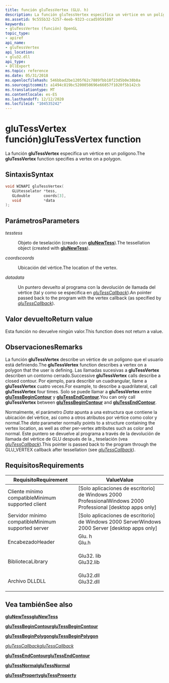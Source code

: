 ```yaml
---
title: función gluTessVertex (GLU. h)
description: La función gluTessVertex especifica un vértice en un polígono.
ms.assetid: 9c555b32-5257-4eeb-9323-ccad59591097
keywords:
- gluTessVertex (función) OpenGL
topic_type:
- apiref
api_name:
- gluTessVertex
api_location:
- glu32.dll
api_type:
- DllExport
ms.topic: reference
ms.date: 05/31/2018
ms.openlocfilehash: 546bbad2be1205f62c7889fbb18f23d5b0e38b8a
ms.sourcegitcommit: a1494c819bc5200050696e66057f1020f5b142cb
ms.translationtype: MT
ms.contentlocale: es-ES
ms.lasthandoff: 12/12/2020
ms.locfileid: "104535242"
---
```

# <a name="glutessvertex-function"></a><span data-ttu-id="5217a-104">gluTessVertex función)</span><span class="sxs-lookup"><span data-stu-id="5217a-104">gluTessVertex function</span></span>

<span data-ttu-id="5217a-105">La función **gluTessVertex** especifica un vértice en un polígono.</span><span class="sxs-lookup"><span data-stu-id="5217a-105">The **gluTessVertex** function specifies a vertex on a polygon.</span></span>

## <a name="syntax"></a><span data-ttu-id="5217a-106">Sintaxis</span><span class="sxs-lookup"><span data-stu-id="5217a-106">Syntax</span></span>


```C++
void WINAPI gluTessVertex(
   GLUtesselator *tess,
   GLdouble      coords[3],
   void          *data
);
```



## <a name="parameters"></a><span data-ttu-id="5217a-107">Parámetros</span><span class="sxs-lookup"><span data-stu-id="5217a-107">Parameters</span></span>

<dl> <dt>

<span data-ttu-id="5217a-108">*tess*</span><span class="sxs-lookup"><span data-stu-id="5217a-108">*tess*</span></span> 
</dt> <dd>

<span data-ttu-id="5217a-109">Objeto de teselación (creado con [**gluNewTess**](glunewtess.md)).</span><span class="sxs-lookup"><span data-stu-id="5217a-109">The tessellation object (created with [**gluNewTess**](glunewtess.md)).</span></span>

</dd> <dt>

<span data-ttu-id="5217a-110">*coords*</span><span class="sxs-lookup"><span data-stu-id="5217a-110">*coords*</span></span> 
</dt> <dd>

<span data-ttu-id="5217a-111">Ubicación del vértice.</span><span class="sxs-lookup"><span data-stu-id="5217a-111">The location of the vertex.</span></span>

</dd> <dt>

<span data-ttu-id="5217a-112">*data*</span><span class="sxs-lookup"><span data-stu-id="5217a-112">*data*</span></span> 
</dt> <dd>

<span data-ttu-id="5217a-113">Un puntero devuelto al programa con la devolución de llamada del vértice (tal y como se especifica en [*gluTessCallback*](glutess.md)).</span><span class="sxs-lookup"><span data-stu-id="5217a-113">An pointer passed back to the program with the vertex callback (as specified by [*gluTessCallback*](glutess.md)).</span></span>

</dd> </dl>

## <a name="return-value"></a><span data-ttu-id="5217a-114">Valor devuelto</span><span class="sxs-lookup"><span data-stu-id="5217a-114">Return value</span></span>

<span data-ttu-id="5217a-115">Esta función no devuelve ningún valor.</span><span class="sxs-lookup"><span data-stu-id="5217a-115">This function does not return a value.</span></span>

## <a name="remarks"></a><span data-ttu-id="5217a-116">Observaciones</span><span class="sxs-lookup"><span data-stu-id="5217a-116">Remarks</span></span>

<span data-ttu-id="5217a-117">La función **gluTessVertex** describe un vértice de un polígono que el usuario está definiendo.</span><span class="sxs-lookup"><span data-stu-id="5217a-117">The **gluTessVertex** function describes a vertex on a polygon that the user is defining.</span></span> <span data-ttu-id="5217a-118">Las llamadas sucesivas a **gluTessVertex** describen un contorno cerrado.</span><span class="sxs-lookup"><span data-stu-id="5217a-118">Successive **gluTessVertex** calls describe a closed contour.</span></span> <span data-ttu-id="5217a-119">Por ejemplo, para describir un cuadrangular, llame a **gluTessVertex** cuatro veces.</span><span class="sxs-lookup"><span data-stu-id="5217a-119">For example, to describe a quadrilateral, call **gluTessVertex** four times.</span></span> <span data-ttu-id="5217a-120">Solo se puede llamar a **gluTessVertex** entre [**gluTessBeginContour**](glutessbegincontour.md) y [**gluTessEndContour**](glutessendcontour.md).</span><span class="sxs-lookup"><span data-stu-id="5217a-120">You can only call **gluTessVertex** between [**gluTessBeginContour**](glutessbegincontour.md) and [**gluTessEndContour**](glutessendcontour.md).</span></span>

<span data-ttu-id="5217a-121">Normalmente, el parámetro *Data* apunta a una estructura que contiene la ubicación del vértice, así como a otros atributos por vértice como color y normal.</span><span class="sxs-lookup"><span data-stu-id="5217a-121">The *data* parameter normally points to a structure containing the vertex location, as well as other per-vertex attributes such as color and normal.</span></span> <span data-ttu-id="5217a-122">Este puntero se devuelve al programa a través de la devolución de llamada del vértice de GLU después de la \_ teselación (vea [*gluTessCallback*](glutess.md)).</span><span class="sxs-lookup"><span data-stu-id="5217a-122">This pointer is passed back to the program through the GLU\_VERTEX callback after tessellation (see [*gluTessCallback*](glutess.md)).</span></span>

## <a name="requirements"></a><span data-ttu-id="5217a-123">Requisitos</span><span class="sxs-lookup"><span data-stu-id="5217a-123">Requirements</span></span>



| <span data-ttu-id="5217a-124">Requisito</span><span class="sxs-lookup"><span data-stu-id="5217a-124">Requirement</span></span> | <span data-ttu-id="5217a-125">Value</span><span class="sxs-lookup"><span data-stu-id="5217a-125">Value</span></span> |
|-------------------------------------|--------------------------------------------------------------------------------------|
| <span data-ttu-id="5217a-126">Cliente mínimo compatible</span><span class="sxs-lookup"><span data-stu-id="5217a-126">Minimum supported client</span></span><br/> | <span data-ttu-id="5217a-127">\[Solo aplicaciones de escritorio\] de Windows 2000 Professional</span><span class="sxs-lookup"><span data-stu-id="5217a-127">Windows 2000 Professional \[desktop apps only\]</span></span><br/>                           |
| <span data-ttu-id="5217a-128">Servidor mínimo compatible</span><span class="sxs-lookup"><span data-stu-id="5217a-128">Minimum supported server</span></span><br/> | <span data-ttu-id="5217a-129">\[Solo aplicaciones de escritorio\] de Windows 2000 Server</span><span class="sxs-lookup"><span data-stu-id="5217a-129">Windows 2000 Server \[desktop apps only\]</span></span><br/>                                 |
| <span data-ttu-id="5217a-130">Encabezado</span><span class="sxs-lookup"><span data-stu-id="5217a-130">Header</span></span><br/>                   | <dl> <span data-ttu-id="5217a-131"><dt>Glu. h</dt></span><span class="sxs-lookup"><span data-stu-id="5217a-131"><dt>Glu.h</dt></span></span> </dl>     |
| <span data-ttu-id="5217a-132">Biblioteca</span><span class="sxs-lookup"><span data-stu-id="5217a-132">Library</span></span><br/>                  | <dl> <span data-ttu-id="5217a-133"><dt>Glu32. lib</dt></span><span class="sxs-lookup"><span data-stu-id="5217a-133"><dt>Glu32.lib</dt></span></span> </dl> |
| <span data-ttu-id="5217a-134">Archivo DLL</span><span class="sxs-lookup"><span data-stu-id="5217a-134">DLL</span></span><br/>                      | <dl> <span data-ttu-id="5217a-135"><dt>Glu32.dll</dt></span><span class="sxs-lookup"><span data-stu-id="5217a-135"><dt>Glu32.dll</dt></span></span> </dl> |



## <a name="see-also"></a><span data-ttu-id="5217a-136">Vea también</span><span class="sxs-lookup"><span data-stu-id="5217a-136">See also</span></span>

<dl> <dt>

[<span data-ttu-id="5217a-137">**gluNewTess**</span><span class="sxs-lookup"><span data-stu-id="5217a-137">**gluNewTess**</span></span>](glunewtess.md)
</dt> <dt>

[<span data-ttu-id="5217a-138">**gluTessBeginContour**</span><span class="sxs-lookup"><span data-stu-id="5217a-138">**gluTessBeginContour**</span></span>](glutessbegincontour.md)
</dt> <dt>

[<span data-ttu-id="5217a-139">**gluTessBeginPolygon**</span><span class="sxs-lookup"><span data-stu-id="5217a-139">**gluTessBeginPolygon**</span></span>](glubeginpolygon.md)
</dt> <dt>

[<span data-ttu-id="5217a-140">*gluTessCallback*</span><span class="sxs-lookup"><span data-stu-id="5217a-140">*gluTessCallback*</span></span>](glutess.md)
</dt> <dt>

[<span data-ttu-id="5217a-141">**gluTessEndContour**</span><span class="sxs-lookup"><span data-stu-id="5217a-141">**gluTessEndContour**</span></span>](glutessendcontour.md)
</dt> <dt>

[<span data-ttu-id="5217a-142">**gluTessNormal**</span><span class="sxs-lookup"><span data-stu-id="5217a-142">**gluTessNormal**</span></span>](glutessnormal.md)
</dt> <dt>

[<span data-ttu-id="5217a-143">**gluTessProperty**</span><span class="sxs-lookup"><span data-stu-id="5217a-143">**gluTessProperty**</span></span>](glutessproperty.md)
</dt> </dl>

 

 





